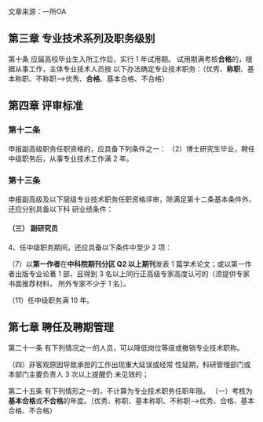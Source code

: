 文章来源：一所OA

## 第三章 专业技术系列及职务级别

第十条 应届高校毕业生入所工作后，实行 1 年试用期。 试用期满考核**合格**的，根据从事工作，主体专业技术人员按 以下办法确定专业技术职务：（优秀、**称职**、基本称职、不称职-->优秀、**合格**、基本合格、不合格）

## 第四章 评审标准

### 第十二条

申报副高级职务任职资格的，应具备下列条件之一：
（2）博士研究生毕业，聘任中级职务后，从事专业技术工作满 2 年。

### 第十三条

申报副高级及以下层级专业技术职务任职资格评审，除满足第十二条基本条件外，还应分别具备以下科 研业绩条件：

#### （三） 副研究员

4、任中级职务期间，还应具备以下条件中至少 2 项：

（7）以**第一作者**在**中科院期刊分区 Q2 以上期刊**发表 1 篇学术论文；或以第一作者出版专业论著 1 部，且得到 3 名以上同行正高级专家高度认可的（须提供专家书面推荐材料， 所外专家不少于 1 名）。

（11）任中级职务满 10 年。

## 第七章 聘任及聘期管理

第二十一条 有下列情况之一的人员，可以降低岗位等级或撤销专业技术职称。

（四）非客观原因导致承担的工作出现重大延误或经常 性延期，科研管理部门或本部门主要负责人 3 次以上提醒仍 未见效的；

第二十五条 有下列情形之一的，不计算为专业技术职务任职年限。 
（一）考核为**基本合格**或**不合格**的年度。（优秀、称职、基本称职、不称职-->优秀、合格、基本合格、不合格）